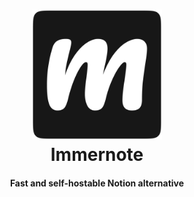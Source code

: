 <h1 align="center">
  <img src="assets/logo.png" width="208" height="208"/><br>
  Immernote
</h1>

<h4 align="center">Fast and self-hostable Notion alternative</h4>
